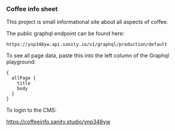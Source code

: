 ### Coffee info sheet

This project is small informational site about all aspects of coffee.

The public graphql endpoint can be found here:

```
https://ynp348yw.api.sanity.io/v1/graphql/production/default
```

To see all page data, paste this into the left column of the Graphql playground:

```
{
  allPage {
    title
    body
  }
}
```

To login to the CMS: 

https://coffeeinfo.sanity.studio/ynp348yw

